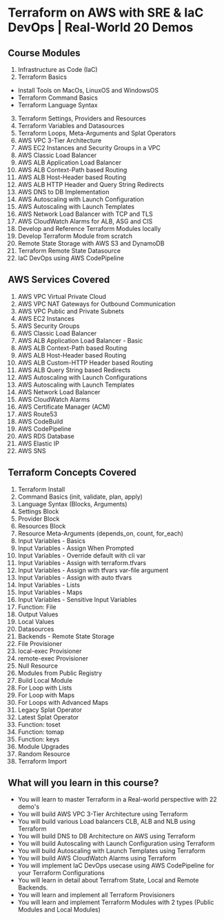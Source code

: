 # Terraform on AWS with SRE & IaC DevOps | Real-World 20 Demos

## Course Modules

1.  Infrastructure as Code (IaC)
2.  Terraform Basics

- Install Tools on MacOs, LinuxOS and WindowsOS
- Terraform Command Basics
- Terraform Language Syntax

3.  Terraform Settings, Providers and Resources
4.  Terraform Variables and Datasources
5.  Terraform Loops, Meta-Arguments and Splat Operators
6.  AWS VPC 3-Tier Architecture
7.  AWS EC2 Instances and Security Groups in a VPC
8.  AWS Classic Load Balancer
9.  AWS ALB Application Load Balancer
10. AWS ALB Context-Path based Routing
11. AWS ALB Host-Header based Routing
12. AWS ALB HTTP Header and Query String Redirects
13. AWS DNS to DB Implementation
14. AWS Autoscaling with Launch Configuration
15. AWS Autoscaling with Launch Templates
16. AWS Network Load Balancer with TCP and TLS
17. AWS CloudWatch Alarms for ALB, ASG and CIS
18. Develop and Reference Terraform Modules locally
19. Develop Terraform Module from scratch
20. Remote State Storage with AWS S3 and DynamoDB
21. Terraform Remote State Datasource
22. IaC DevOps using AWS CodePipeline

## AWS Services Covered

1.  AWS VPC Virtual Private Cloud
2.  AWS VPC NAT Gateways for Outbound Communication
3.  AWS VPC Public and Private Subnets
4.  AWS EC2 Instances
5.  AWS Security Groups
6.  AWS Classic Load Balancer
7.  AWS ALB Application Load Balancer - Basic
8.  AWS ALB Context-Path based Routing
9.  AWS ALB Host-Header based Routing
10. AWS ALB Custom-HTTP Header based Routing
11. AWS ALB Query String based Redirects
12. AWS Autoscaling with Launch Configurations
13. AWS Autoscaling with Launch Templates
14. AWS Network Load Balancer
15. AWS CloudWatch Alarms
16. AWS Certificate Manager (ACM)
17. AWS Route53
18. AWS CodeBuild
19. AWS CodePipeline
20. AWS RDS Database
21. AWS Elastic IP
22. AWS SNS

## Terraform Concepts Covered

1.  Terraform Install
2.  Command Basics (init, validate, plan, apply)
3.  Language Syntax (Blocks, Arguments)
4.  Settings Block
5.  Provider Block
6.  Resources Block
7.  Resource Meta-Arguments (depends_on, count, for_each)
8.  Input Variables - Basics
9.  Input Variables - Assign When Prompted
10. Input Variables - Override default with cli var
11. Input Variables - Assign with terraform.tfvars
12. Input Variables - Assign with tfvars var-file argument
13. Input Variables - Assign with auto tfvars
14. Input Variables - Lists
15. Input Variables - Maps
16. Input Variables - Sensitive Input Variables
17. Function: File
18. Output Values
19. Local Values
20. Datasources
21. Backends - Remote State Storage
22. File Provisioner
23. local-exec Provisioner
24. remote-exec Provisioner
25. Null Resource
26. Modules from Public Registry
27. Build Local Module
28. For Loop with Lists
29. For Loop with Maps
30. For Loops with Advanced Maps
31. Legacy Splat Operator
32. Latest Splat Operator
33. Function: toset
34. Function: tomap
35. Function: keys
36. Module Upgrades
37. Random Resource
38. Terraform Import

## What will you learn in this course?

- You will learn to master Terraform in a Real-world perspective with 22 demo's
- You will build AWS VPC 3-Tier Architecture using Terraform
- You will build various Load balancers CLB, ALB and NLB using Terraform
- You will build DNS to DB Architecture on AWS using Terraform
- You will build Autoscaling with Launch Configuration using Terraform
- You will build Autoscaling with Launch Templates using Terraform
- You will build AWS CloudWatch Alarms using Terraform
- You will implement IaC DevOps usecase using AWS CodePipeline for your Terraform Configurations
- You will learn in detail about Terrafrom State, Local and Remote Backends.
- You will learn and implement all Terraform Provisioners
- You will learn and implement Terraform Modules with 2 types (Public Modules and Local Modules)
